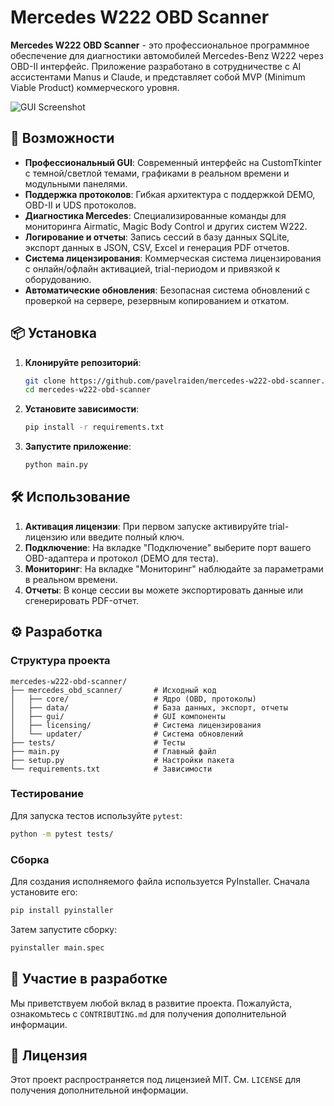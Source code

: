 # Mercedes W222 OBD Scanner

**Mercedes W222 OBD Scanner** - это профессиональное программное обеспечение для диагностики автомобилей Mercedes-Benz W222 через OBD-II интерфейс. Приложение разработано в сотрудничестве с AI ассистентами Manus и Claude, и представляет собой MVP (Minimum Viable Product) коммерческого уровня.

![GUI Screenshot](https://i.imgur.com/YOUR_SCREENSHOT_URL.png)  <!-- TODO: Add screenshot -->

## 🚀 Возможности

- **Профессиональный GUI**: Современный интерфейс на CustomTkinter с темной/светлой темами, графиками в реальном времени и модульными панелями.
- **Поддержка протоколов**: Гибкая архитектура с поддержкой DEMO, OBD-II и UDS протоколов.
- **Диагностика Mercedes**: Специализированные команды для мониторинга Airmatic, Magic Body Control и других систем W222.
- **Логирование и отчеты**: Запись сессий в базу данных SQLite, экспорт данных в JSON, CSV, Excel и генерация PDF отчетов.
- **Система лицензирования**: Коммерческая система лицензирования с онлайн/офлайн активацией, trial-периодом и привязкой к оборудованию.
- **Автоматические обновления**: Безопасная система обновлений с проверкой на сервере, резервным копированием и откатом.

## 📦 Установка

1.  **Клонируйте репозиторий**:
    ```bash
    git clone https://github.com/pavelraiden/mercedes-w222-obd-scanner.git
    cd mercedes-w222-obd-scanner
    ```

2.  **Установите зависимости**:
    ```bash
    pip install -r requirements.txt
    ```

3.  **Запустите приложение**:
    ```bash
    python main.py
    ```

## 🛠️ Использование

1.  **Активация лицензии**: При первом запуске активируйте trial-лицензию или введите полный ключ.
2.  **Подключение**: На вкладке "Подключение" выберите порт вашего OBD-адаптера и протокол (DEMO для теста).
3.  **Мониторинг**: На вкладке "Мониторинг" наблюдайте за параметрами в реальном времени.
4.  **Отчеты**: В конце сессии вы можете экспортировать данные или сгенерировать PDF-отчет.

## ⚙️ Разработка

### **Структура проекта**

```
mercedes-w222-obd-scanner/
├── mercedes_obd_scanner/       # Исходный код
│   ├── core/                   # Ядро (OBD, протоколы)
│   ├── data/                   # База данных, экспорт, отчеты
│   ├── gui/                    # GUI компоненты
│   ├── licensing/              # Система лицензирования
│   └── updater/                # Система обновлений
├── tests/                      # Тесты
├── main.py                     # Главный файл
├── setup.py                    # Настройки пакета
└── requirements.txt            # Зависимости
```

### **Тестирование**

Для запуска тестов используйте `pytest`:

```bash
python -m pytest tests/
```

### **Сборка**

Для создания исполняемого файла используется PyInstaller. Сначала установите его:

```bash
pip install pyinstaller
```

Затем запустите сборку:

```bash
pyinstaller main.spec
```

## 🤝 Участие в разработке

Мы приветствуем любой вклад в развитие проекта. Пожалуйста, ознакомьтесь с `CONTRIBUTING.md` для получения дополнительной информации.

## 📄 Лицензия

Этот проект распространяется под лицензией MIT. См. `LICENSE` для получения дополнительной информации.

